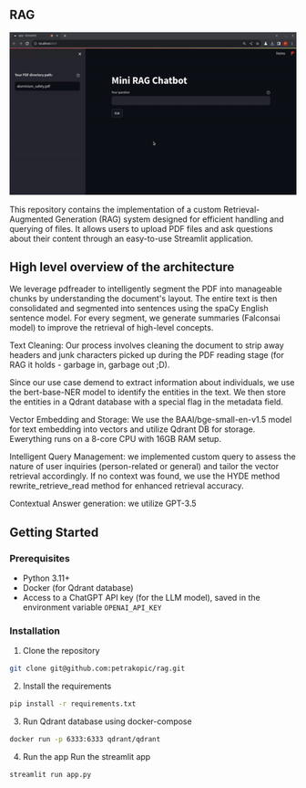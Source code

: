 ## RAG 

![Alt Text](streamlit.gif)


This repository contains the implementation of a custom Retrieval-Augmented Generation (RAG) system designed for 
efficient handling and querying of files. It allows users to upload PDF files and ask questions about their content 
through an easy-to-use Streamlit application.


## High level overview of the architecture
We leverage pdfreader to intelligently segment the PDF into manageable chunks by understanding the document's layout. 
The entire text is then consolidated and segmented into sentences using the spaCy English sentence model. For every 
segment, we generate summaries (Falconsai model) to improve the  retrieval of high-level concepts.

Text Cleaning: Our process involves cleaning the document to strip away headers and junk characters picked up 
during the PDF reading stage (for RAG it holds - garbage in, garbage out ;D).

Since our use case demend to extract information about individuals, we use the bert-base-NER model to identify
the entities in the text. We then store the entities in a Qdrant database with a special flag in the metadata field.


Vector Embedding and Storage: We use the BAAI/bge-small-en-v1.5 model for text embedding into vectors and utilize 
Qdrant DB for storage. Ewerything runs on a 8-core CPU with 16GB RAM setup.

Intelligent Query Management: we implemented custom query to assess the nature of user inquiries (person-related or general) 
and tailor the vector retrieval accordingly. 
If no context was found, we use the HYDE method rewrite_retrieve_read method for enhanced retrieval accuracy. 

Contextual Answer generation: we utilize GPT-3.5 

## Getting Started

### Prerequisites
- Python 3.11+
- Docker (for Qdrant database)
- Access to a ChatGPT API key (for the LLM model), saved in the environment variable `OPENAI_API_KEY`

### Installation

1. Clone the repository
```bash
git clone git@github.com:petrakopic/rag.git
```

2. Install the requirements
```bash
pip install -r requirements.txt
```

3. Run Qdrant database using docker-compose
```bash
docker run -p 6333:6333 qdrant/qdrant
```

4. Run the app 
Run the streamlit app
```bash
streamlit run app.py
```
